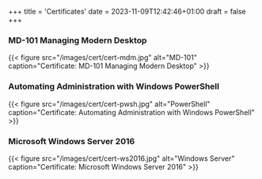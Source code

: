 +++
title = 'Certificates'
date = 2023-11-09T12:42:46+01:00
draft = false
+++

### MD-101 Managing Modern Desktop

{{< figure src="/images/cert/cert-mdm.jpg" alt="MD-101" caption="Certificate: MD-101 Managing Modern Desktop" >}}

### Automating Administration with Windows PowerShell

{{< figure src="/images/cert/cert-pwsh.jpg" alt="PowerShell" caption="Certificate: Automating Administration with Windows PowerShell" >}}

### Microsoft Windows Server 2016

{{< figure src="/images/cert/cert-ws2016.jpg" alt="Windows Server" caption="Certificate: Microsoft Windows Server 2016" >}}